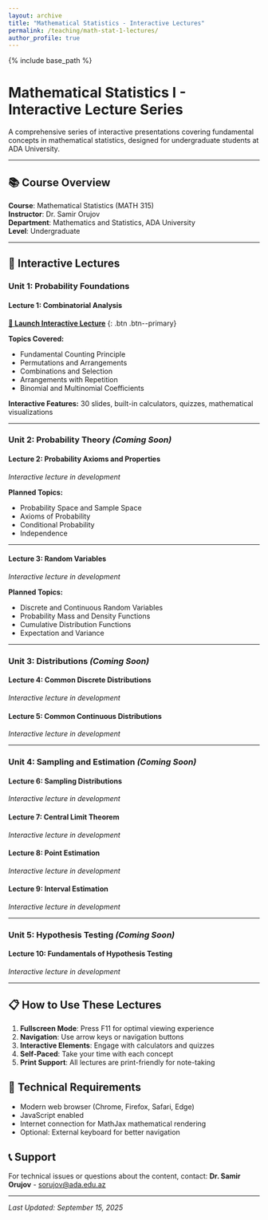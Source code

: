 ```yaml
---
layout: archive
title: "Mathematical Statistics - Interactive Lectures"
permalink: /teaching/math-stat-1-lectures/
author_profile: true
---
```


{% include base_path %}

# Mathematical Statistics I - Interactive Lecture Series

A comprehensive series of interactive presentations covering fundamental concepts in mathematical statistics, designed for undergraduate students at ADA University.

---

## 📚 Course Overview

**Course**: Mathematical Statistics (MATH 315)  
**Instructor**: Dr. Samir Orujov  
**Department**: Mathematics and Statistics, ADA University  
**Level**: Undergraduate  

---

## 🎯 Interactive Lectures

### Unit 1: Probability Foundations

#### Lecture 1: Combinatorial Analysis
**[🚀 Launch Interactive Lecture](/lectures/math-stat-1/01-combinatorics/index.html)**
{: .btn .btn--primary}

**Topics Covered:**
- Fundamental Counting Principle
- Permutations and Arrangements
- Combinations and Selection
- Arrangements with Repetition
- Binomial and Multinomial Coefficients

**Interactive Features:** 30 slides, built-in calculators, quizzes, mathematical visualizations

---

### Unit 2: Probability Theory *(Coming Soon)*

#### Lecture 2: Probability Axioms and Properties
*Interactive lecture in development*

**Planned Topics:**
- Probability Space and Sample Space
- Axioms of Probability
- Conditional Probability
- Independence

---

#### Lecture 3: Random Variables
*Interactive lecture in development*

**Planned Topics:**
- Discrete and Continuous Random Variables
- Probability Mass and Density Functions
- Cumulative Distribution Functions
- Expectation and Variance

---

### Unit 3: Distributions *(Coming Soon)*

#### Lecture 4: Common Discrete Distributions
*Interactive lecture in development*

#### Lecture 5: Common Continuous Distributions
*Interactive lecture in development*

---

### Unit 4: Sampling and Estimation *(Coming Soon)*

#### Lecture 6: Sampling Distributions
*Interactive lecture in development*

#### Lecture 7: Central Limit Theorem
*Interactive lecture in development*

#### Lecture 8: Point Estimation
*Interactive lecture in development*

#### Lecture 9: Interval Estimation
*Interactive lecture in development*

---

### Unit 5: Hypothesis Testing *(Coming Soon)*

#### Lecture 10: Fundamentals of Hypothesis Testing
*Interactive lecture in development*

---

## 📋 How to Use These Lectures

1. **Fullscreen Mode**: Press F11 for optimal viewing experience
2. **Navigation**: Use arrow keys or navigation buttons
3. **Interactive Elements**: Engage with calculators and quizzes
4. **Self-Paced**: Take your time with each concept
5. **Print Support**: All lectures are print-friendly for note-taking

## 🔧 Technical Requirements

- Modern web browser (Chrome, Firefox, Safari, Edge)
- JavaScript enabled
- Internet connection for MathJax mathematical rendering
- Optional: External keyboard for better navigation

## 📞 Support

For technical issues or questions about the content, contact:
**Dr. Samir Orujov** - [sorujov@ada.edu.az](mailto:sorujov@ada.edu.az)

---

*Last Updated: September 15, 2025*